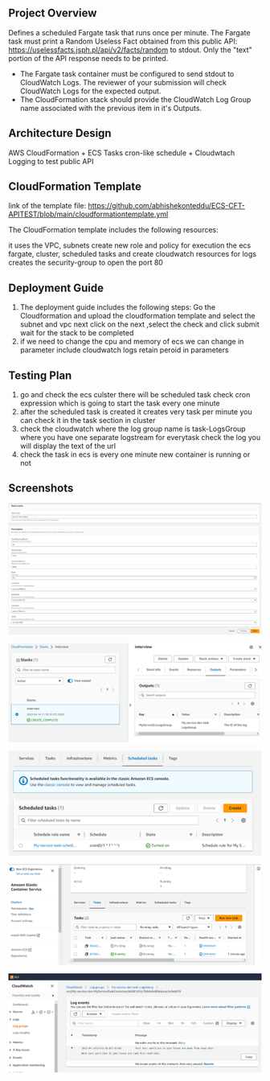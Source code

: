## Project Overview

Defines a scheduled Fargate task that runs once per minute. The Fargate task must print a Random Useless Fact obtained from this public API: https://uselessfacts.jsph.pl/api/v2/facts/random to stdout. Only the "text" portion of the API response needs to be printed.
* The Fargate task container must be configured to send stdout to CloudWatch Logs. The reviewer of your submission will check CloudWatch Logs for the expected output.
* The CloudFormation stack should provide the CloudWatch Log Group name associated with the previous item in it's Outputs.


## Architecture Design




AWS CloudFormation + ECS Tasks cron-like schedule  + Cloudwtach Logging to test public API



## CloudFormation Template

link of the template file: https://github.com/abhishekonteddu/ECS-CFT-APITEST/blob/main/cloudformationtemplate.yml

The CloudFormation template includes the following resources:

it uses the VPC, subnets create new role and policy for execution the ecs fargate, cluster, scheduled tasks and create cloudwatch resources for logs
creates the security-group to open the port 80


## Deployment Guide
1) The deployment guide includes the following steps:
Go the Cloudformation and upload the cloudformation template and select the subnet and vpc next click on the next ,select the check and click submit wait for the stack to be completed 
2) if we need to change the cpu and memory of ecs we can change in parameter include cloudwatch logs retain peroid in parameters



## Testing Plan
1) go and check the ecs culster there will be scheduled task check cron expression which is going to start the task every one minute
2) after the scheduled task is created it creates very task per minute you can check it in the task section in cluster
3) check the cloudwatch where the log group name is task-LogsGroup where you have one separate logstream for everytask check the log you will  display the text of the url
4) check the task in ecs is every one minute new container is running or not


## Screenshots 

![alt text](https://github.com/abhishekonteddu/ECS-CFT-APITEST/blob/main/Images/CFT_Parameters.PNG?raw=true)

![alt text](https://github.com/abhishekonteddu/ECS-CFT-APITEST/blob/main/Images/CFT_Image_2.PNG?raw=true)


![alt text](https://github.com/abhishekonteddu/ECS-CFT-APITEST/blob/main/Images/ECS_Cron_job.PNG?raw=true)


![alt text](https://github.com/abhishekonteddu/ECS-CFT-APITEST/blob/main/Images/ECS_Scheduled_task.PNG?raw=true)


![alt text](https://github.com/abhishekonteddu/ECS-CFT-APITEST/blob/main/Images/Cloud_watch_1.PNG?raw=true)





